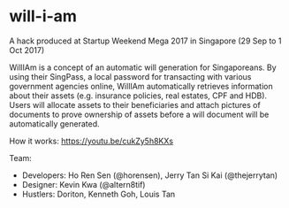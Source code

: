# will-i-am
A hack produced at Startup Weekend Mega 2017 in Singapore (29 Sep to 1 Oct 2017)

WillIAm is a concept of an automatic will generation for Singaporeans. By using their SingPass, a local password for transacting with various government agencies online, WillIAm automatically retrieves information about their assets (e.g. insurance policies, real estates, CPF and HDB). Users will allocate assets to their beneficiaries and attach pictures of documents to prove ownership of assets before a will document will be automatically generated.

How it works: https://youtu.be/cukZy5h8KXs

Team:
* Developers: Ho Ren Sen (@horensen), Jerry Tan Si Kai (@thejerrytan)
* Designer: Kevin Kwa (@altern8tif)
* Hustlers: Doriton, Kenneth Goh, Louis Tan
